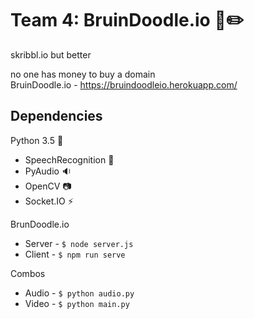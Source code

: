 # Team 4: BruinDoodle.io :bear::pencil2:
skribbl.io but better  

no one has money to buy a domain \
BruinDoodle.io - https://bruindoodleio.herokuapp.com/ 


## Dependencies
Python 3.5 :snake:
* SpeechRecognition :speech_balloon:
* PyAudio :sound:
* OpenCV :camera:
* Socket.IO :zap:


BrunDoodle.io
* Server - ``` $ node server.js ```
* Client - ``` $ npm run serve ```

Combos
* Audio - ``` $ python audio.py ```
* Video - ``` $ python main.py ```
